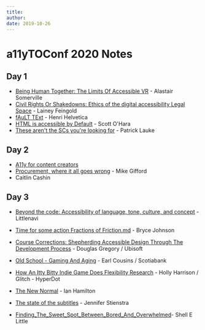 ```yaml
---
title:
author:
date: 2019-10-26
---
```

# a11yTOConf 2020 Notes
## Day 1
- [Being Human Together: The Limits Of Accessible VR](2019-10-24-Being-human-together.md) - Alastair Somerville
- [Civil Rights Or Shakedowns: Ethics of the digital accessibility Legal Space](2019-10-24-Civil-rights-or-shakedowns-Ethics-of-the-digital-accessibility-legal-space.md) - Lainey Feingold
- [fAuLT TExt](2019-10-24-fAuLT-Text.md) - Henri Helvetica
- [HTML is accessible by Default](2019-10-24-html-is-accessible-by-default.md) - Scott O'Hara
- [These aren\'t the SCs you're looking for](2019-10-24-These-arent-the-scs-you-are-looking-for.md) - Patrick Lauke

## Day 2
- [A11y for content creators](2019-10-25-a11y-for-content-creators.md) 
- [Procurement, where it all goes wrong](2019-10-25-procurement-where-it-all-goes-wrong.md) - Mike Gifford
- Caitlin Cashin

## Day 3
- [Beyond the code: Accessibility of language, tone, culture, and concept](2019-10-26-Beyond-the-code-Accessibility-of-language-tone-culture-and-concept.md) - Littlenavi

- [Time for some action Fractions of Friction.md](2019-10-26-Bryce_Johnson-Time_for_some_action_Fractions_of_Friction.md) - Bryce Johnson

- [Course Corrections: Shepherding Accessible Design Through The Development Process](2019-10-26-Course-Corrections-Shepherding-Accessible-Design-Through-The-Development-Process.md) - Douglas Gregory / Ubisoft

- [Old School - Gaming And Aging](2019-10-26-Earl_Cousins-Old_School_gaming_and_aging.md) - Earl Cousins / Scotiabank 

- [How An Itty Bitty Indie Game Does Flexibility Research](2019-10-26-Holly_Harrison.md) - Holly Harrison / Glitch - HyperDot

- [The New Normal](2019-10-26-Ian_Hamilton-The_new_normal.md) - Ian Hamilton

- [The state of the subtitles](2019-10-26-Jennifer_Stienstra-The_state_of_subtitles.md) -  Jennifer Stienstra

- [Finding_The_Sweet_Spot_Between_Bored_And_Overwhelmed](2019-10-26-Shell_E_Little-Finding_The_Sweet_Spot_Between_Bored_And_Overwhelmed.md)- Shell E Little


